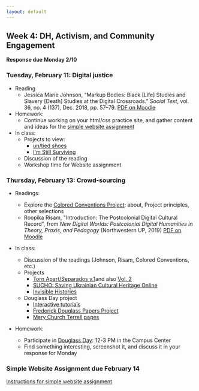 ```yaml
---
layout: default
---
```


## Week 4: DH, Activism, and Community Engagement


**Response due Monday 2/10**

### Tuesday, February 11: Digital justice

- Reading
    - Jessica Marie Johnson, “Markup Bodies: Black [Life] Studies and Slavery [Death] Studies at the Digital Crossroads.” *Social Text*, vol. 36, no. 4 (137), Dec. 2018, pp. 57–79. [PDF on Moodle](https://moodle.brynmawr.edu/mod/resource/view.php?id=361735)
- Homework:
    - Continue working on your html/css practice site, and gather content and ideas for the [simple website assignment](../assignments/website.md)
- In class:
    - Projects to view:
      - [un/tied shoes](https://www.untied.shoes/)
      - [I'm Still Surviving](https://www.stillsurviving.net/)
    - Discussion of the reading
    - Workshop time for Website assignment

### Thursday, February 13: Crowd-sourcing

- Readings:
    - Explore the [Colored Conventions Project](https://coloredconventions.org/): about, Project principles, other selections
    - Roopika Risam, "Introduction: The Postcolonial Digital Cultural Record", from *New Digital Worlds: Postcolonial Digital Humanities in Theory, Praxis, and Pedagogy* (Northwestern UP, 2019) [PDF on Moodle](https://moodle.brynmawr.edu/mod/resource/view.php?id=361734)
- In class:
    - Discussion of the readings (Johnson, Risam, Colored Conventions, etc.)
  - Projects 
  	- [Torn Apart/Separados v.1](https://xpmethod.columbia.edu/torn-apart/volume/1/)and also [Vol. 2](https://xpmethod.columbia.edu/torn-apart/volume/2/)
  	- [SUCHO: Saving Ukrainian Cultural Heritage Online](https://www.sucho.org/)
  	- [Invisible Histories](https://invisiblehistory.org/)
  - Douglass Day project
  	- [Interactive tutorials](https://douglassday.org/transcribe-2025/#1-interactive-tutorials)
  	- [Frederick Douglass Papers Project](https://frederickdouglasspapersproject.com/s/digitaledition/page/home)
  	- [Mary Church Terrell pages](https://crowd.loc.gov/campaigns/mary-church-terrell-advocate-for-african-americans-and-women/?loclr=blogsig)

- Homework:
    - Participate in [Douglass Day](https://douglassday.org/): 12-3 PM in the Campus Center
    - Find something interesting, screenshot it, and discuss it in your response for Monday

### **Simple Website Assignment due February 14**

[Instructions for simple website assignment](../assignments/website)

